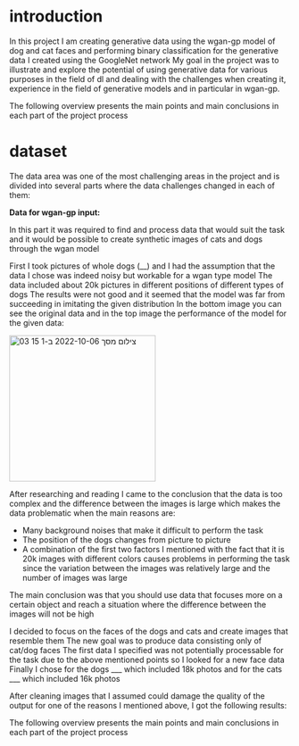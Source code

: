 # introduction
In this project I am creating generative data using the wgan-gp model of dog and cat faces and performing binary classification for the generative data I created using the GoogleNet network
My goal in the project was to illustrate and explore the potential of using generative data for various purposes in the field of dl and dealing with the challenges when creating it, experience in the field of generative models and in particular in wgan-gp.

The following overview presents the main points and main conclusions in each part of the project process

# dataset
The data area was one of the most challenging areas in the project and is divided into several parts where the data challenges changed in each of them:

**Data for wgan-gp input:**

In this part it was required to find and process data that would suit the task and it would be possible to create synthetic images of cats and dogs through the wgan model

First I took pictures of whole dogs (__) and I had the assumption that the data I chose was indeed noisy but workable for a wgan type model
The data included about 20k pictures in different positions of different types of dogs
The results were not good and it seemed that the model was far from succeeding in imitating the given distribution
In the bottom image you can see the original data and in the top image the performance of the model for the given data:

<img width="262" alt="צילום מסך 2022-10-06 ב-1 15 03" src="https://user-images.githubusercontent.com/96596252/195866557-cf5b2d60-e598-4b69-b140-4faac1107cc5.png">

After researching and reading I came to the conclusion that the data is too complex and the difference between the images is large which makes the data problematic when the main reasons are:
- Many background noises that make it difficult to perform the task
- The position of the dogs changes from picture to picture
- A combination of the first two factors I mentioned with the fact that it is 20k images with different colors causes problems in performing the task since the variation between the images was relatively large and the number of images was large

The main conclusion was that you should use data that focuses more on a certain object and reach a situation where the difference between the images will not be high

I decided to focus on the faces of the dogs and cats and create images that resemble them
The new goal was to produce data consisting only of cat/dog faces
The first data I specified was not potentially processable for the task due to the above mentioned points so I looked for a new face data
Finally I chose for the dogs ___ which included 18k photos and for the cats ___ which included 16k photos

After cleaning images that I assumed could damage the quality of the output for one of the reasons I mentioned above, I got the following results:


The following overview presents the main points and main conclusions in each part of the project process
